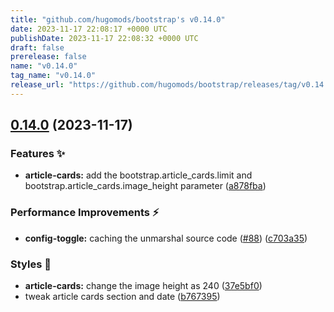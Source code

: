 ```yaml
---
title: "github.com/hugomods/bootstrap's v0.14.0"
date: 2023-11-17 22:08:17 +0000 UTC
publishDate: 2023-11-17 22:08:32 +0000 UTC
draft: false
prerelease: false
name: "v0.14.0"
tag_name: "v0.14.0"
release_url: "https://github.com/hugomods/bootstrap/releases/tag/v0.14.0"
---
```


## [0.14.0](https://github.com/hugomods/bootstrap/compare/v0.13.0...v0.14.0) (2023-11-17)


### Features ✨

* **article-cards:** add the bootstrap.article_cards.limit and bootstrap.article_cards.image_height parameter ([a878fba](https://github.com/hugomods/bootstrap/commit/a878fba8c9911522db3731d112858027ac559168))


### Performance Improvements ⚡️

* **config-toggle:** caching the unmarshal source code ([#88](https://github.com/hugomods/bootstrap/issues/88)) ([c703a35](https://github.com/hugomods/bootstrap/commit/c703a35be33e66aaa4255e535de33da67ec72a6a))


### Styles 🎨

* **article-cards:** change the image height as 240 ([37e5bf0](https://github.com/hugomods/bootstrap/commit/37e5bf07e7ec7dd41525eba7ce0a5e96d75f8e6f))
* tweak article cards section and date ([b767395](https://github.com/hugomods/bootstrap/commit/b7673959765898e484cda52b45d72fd43f3331bf))
